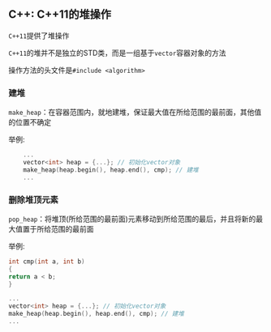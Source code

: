 ## C++: C++11的堆操作

`C++11`提供了堆操作

`C++11`的堆并不是独立的STD类，而是一组基于`vector`容器对象的方法

操作方法的头文件是`#include <algorithm>`

### 建堆

`make_heap`：在容器范围内，就地建堆，保证最大值在所给范围的最前面，其他值的位置不确定

举例:

```cpp
    ...    
    vector<int> heap = {...}; // 初始化vector对象
    make_heap(heap.begin(), heap.end(), cmp); // 建堆
    ...
```

### 删除堆顶元素

`pop_heap`：将堆顶(所给范围的最前面)元素移动到所给范围的最后，并且将新的最大值置于所给范围的最前面

举例:

```c++
int cmp(int a, int b)
{
return a < b;
}

...
vector<int> heap = {...}; // 初始化vector对象
make_heap(heap.begin(), heap.end(), cmp); // 建堆
...
```